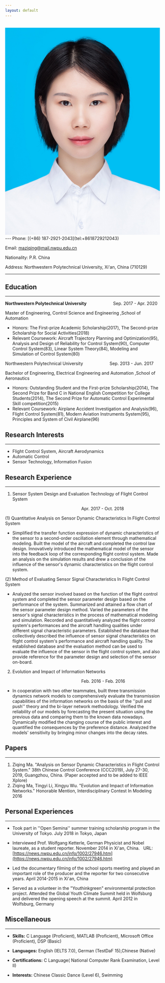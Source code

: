 ```yaml
---
layout: default
---
```

<br>

<img class="profile-picture" src="Sunday.jpg">
---
Phone: [(+86) 187-2921-2043](tel:+8618729212043)

Email: [maziqing@mail.nwpu.edu.cn](mailto:maziqing@mail,nwpu.edu.cn)

Nationality: P.R. China

Address: Northwestern Polytechnical University, Xi'an, China (710129)

----------

## Education

----------

**Northwestern Polytechnical University**&#160;&#160;&#160;&#160;&#160;&#160;&#160;&#160;&#160;&#160;&#160;&#160;&#160;&#160;&#160;&#160;&#160;&#160;&#160;&#160;&#160;&#160;Sep. 2017 - Apr. 2020

Master of Engineering, Control Science and Engineering ,School of Automation

- Honors: The First-prize Academic Scholarship(2017), The Second-prize Scholarship for Social Activities(2018)
- Relevant Coursework: Aircraft Trajectory Planning and Optimization(95), Analysis and Design of Reliability for Control System(90), Computer Control System(83), Linear System Theory(84), Modeling and Simulation of Control System(80)

Northwestern Polytechnical University&#160;&#160;&#160;&#160;&#160;&#160;&#160;&#160;&#160;&#160;&#160;&#160;&#160;&#160;&#160;&#160;&#160;&#160;&#160;&#160;&#160;&#160;Sep. 2013 - Jun. 2017

Bachelor of Engineering, Electrical Engineering and Automation ,School of Aeronautics

- Honors: Outstanding Student and the First-prize Scholarship(2014), The Second Prize for Band C in National English Competition for College Students(2014), The Second Prize for Automatic Control Experimental Skill competition(2015)
- Relevant Coursework: Airplane Accident Investigation and Analysis(96), Flight Control System(81), Modern Aviation Instruments System(95), Principles and System of Civil Airplane(96)

## Research Interests

----------

- Flight Control System, Aircraft Aerodynamics<br>
- Automatic Control<br>
- Sensor Technology, Information Fusion<br>

## Research Experience

----------

1. Sensor System Design and Evaluation Technology of Flight Control System

&#160;&#160;&#160;&#160;&#160;&#160;&#160;&#160;&#160;&#160;&#160;&#160;&#160;&#160;&#160;&#160;&#160;&#160;&#160;&#160;&#160;&#160;&#160;&#160;&#160;&#160;&#160;&#160;&#160;&#160;&#160;&#160;&#160;&#160;&#160;&#160;&#160;&#160;&#160;&#160;&#160;&#160;&#160;&#160;&#160;&#160;&#160;&#160;&#160;&#160;&#160;&#160;&#160;&#160;&#160;&#160;&#160;&#160;&#160;&#160;&#160;&#160;&#160;Apr. 2017 - Oct. 2018

(1) Quantitative Analysis on Sensor Dynamic Characteristics In Flight Control System

- Simplified the transfer function expression of dynamic characteristics of the sensor to a second-order oscillation element through mathematical modeling. Built the model of the aircraft and completed the control law design. Innovatively introduced the mathematical model of the sensor into the feedback loop of the corresponding flight control system. Made an analysis on the simulation results and drew a conclusion of the influence of the sensor's dynamic characteristics on the flight control system.<br>

(2) Method of Evaluating Sensor Signal Characteristics In Flight Control System<br>

- Analyzed the sensor involved based on the function of the flight control system and completed the sensor parameter design based on the performance of the system. Summarized and attained a flow chart of the sensor parameter design method. Varied the parameters of the sensor's signal characteristics in the process of mathematical modeling and simulation. Recorded and quantitatively analyzed the flight control system's performances and the aircraft handling qualities under different signal characteristic parameters. Established the database that collectively described the influence of sensor signal characteristics on flight control system's performance and aircraft handling quality. The established database and the evaluation method can be used to evaluate the influence of the sensor in the flight control system, and also provide reference for the parameter design and selection of the sensor on-board.<br>

2. Evolution and Impact of Information Networks

&#160;&#160;&#160;&#160;&#160;&#160;&#160;&#160;&#160;&#160;&#160;&#160;&#160;&#160;&#160;&#160;&#160;&#160;&#160;&#160;&#160;&#160;&#160;&#160;&#160;&#160;&#160;&#160;&#160;&#160;&#160;&#160;&#160;&#160;&#160;&#160;&#160;&#160;&#160;&#160;&#160;&#160;&#160;&#160;&#160;&#160;&#160;&#160;&#160;&#160;&#160;&#160;&#160;&#160;&#160;&#160;&#160;&#160;&#160;&#160;&#160;&#160;&#160;Feb. 2016 - Feb. 2016

-  In cooperation with two other teammates, built three transmission dynamics network models to comprehensively evaluate the transmission capabilities of the information networks on the basis of the ''pull and push'' theory and the bi-layer network methodology. Verified the reliability of our models by forecasting the present situation using the previous data and comparing them to the known data nowadays. Dynamically modified the changing course of the public interest and quantified the consequences by the preference distance. Analyzed the models' sensitivity by bringing minor changes into the decay rates.

## Papers

----------

1. Ziqing Ma. "Analysis on Sensor Dynamic Characteristics in Flight Control System." 38th Chinese Control Conference (CCC2019), July 27-30, 2019, Guangzhou, China. (Paper accepted and to be added to IEEE Xplore)
2. Ziqing Ma, Tingyi Li, Xingyu Wu. "Evolution and Impact of Information Networks." Honorable Mention, Interdisciplinary Contest In Modeling 2016

## Personal Experiences

----------

- Took part in ''Open Semina'' summer training scholarship program in the University of Tokyo. July 2018 in Tokyo, Japan

- Interviewed Prof. Wolfgang Ketterle, German Physicist and Nobel laureate, as a student reporter. November 2014 in Xi'an, China. &#160; URL:[https://news.nwpu.edu.cn/info/1002/27946.htm](https://news.nwpu.edu.cn/info/1002/27946.htm)

- Led the documentary filming of the school sports meeting and played an important role of the producer and the reporter for two consecutive years. April 2014-2015 in Xi'an, China

- Served as a volunteer in the "Youthinkgreen" environmental protection project. Attended the Global Youth Climate Summit held in Wolfsburg and delivered the opening speech at the summit. April 2012 in Wolfsburg, Germany

## Miscellaneous

----------

- **Skills:** C Language (Proficient), MATLAB (Proficient), Microsoft Office (Proficient), DSP (Basic)

- **Languages:** English (IELTS 7.0), German (TestDaF 15),Chinese (Native)

- **Certifications:** C Language( National Computer Rank Examination, Level II)

- **Interests:** Chinese Classic Dance (Level 6), Swimming

